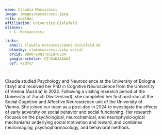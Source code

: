 ```yaml
---
name: Claudia Massacessi
image: images/massaccesi.jpeg
role: postdoc
affiliation: University Bielefeld
aliases:
  - C. Massaccessi 

links:
  email: claudia.massaccesi@uni-bielefeld.de
  bluesky: clamassaccesi.bsky.social
  orcid: 0000-0003-0519-6324
  google-scholar: GTJBuNIAAAAJ
  osf: kzdfm/

---
```


Claudia studied Psychology and Neuroscience at the University of Bologna (Italy) and received her PhD in Cognitive Neuroscience from the University of Vienna (Austria) in 2022. Following a visiting research period at the University of Zurich (Switzerland), she completed her first post-doc at the Social Cognitive and Affective Neuroscience unit of the University of Vienna. She joined our team as a post-doc in 2024 to investigate the effects of early adversity on social behavior and social functioning.  Her research focuses on the psychological, neurochemical, and neurophysiological mechanisms underlying social motivation and reward, and combines neuroimaging, psychopharmacology, and behavioral methods.
